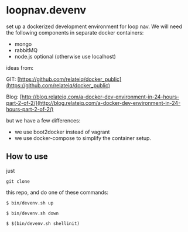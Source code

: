 # loopnav.devenv

set up a dockerized development environment for loop nav. We will need the following components in separate docker containers: 

- mongo
- rabbitMQ
- node.js optional (otherwise use localhost) 

ideas from:

GIT: [https://github.com/relateiq/docker_public](https://github.com/relateiq/docker_public)

Blog: [http://blog.relateiq.com/a-docker-dev-environment-in-24-hours-part-2-of-2/](http://blog.relateiq.com/a-docker-dev-environment-in-24-hours-part-2-of-2/)

but we have a few differences: 
- we use boot2docker instead of vagrant
- we use docker-compose to simplify the container setup.

## How to use

just 
```
git clone
```
this repo, and do one of these commands: 

```
$ bin/devenv.sh up

$ bin/devenv.sh down

$ $(bin/devenv.sh shellinit)

```


